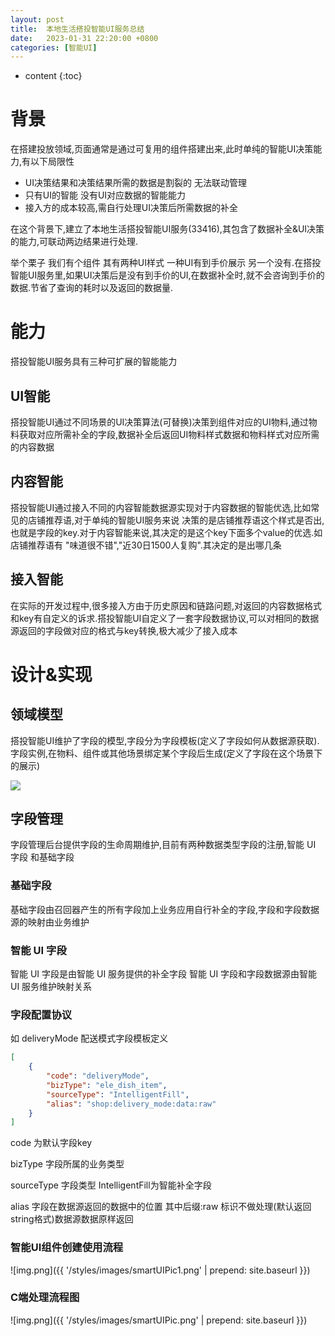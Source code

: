 ```yaml
---
layout: post
title:  本地生活搭投智能UI服务总结
date:   2023-01-31 22:20:00 +0800
categories: [智能UI]
---
```


* content
{:toc}

# 背景
在搭建投放领域,页面通常是通过可复用的组件搭建出来,此时单纯的智能UI决策能力,有以下局限性
* UI决策结果和决策结果所需的数据是割裂的 无法联动管理
* 只有UI的智能 没有UI对应数据的智能能力
* 接入方的成本较高,需自行处理UI决策后所需数据的补全

在这个背景下,建立了本地生活搭投智能UI服务(33416),其包含了数据补全&UI决策的能力,可联动两边结果进行处理.

举个栗子 我们有个组件 其有两种UI样式 一种UI有到手价展示 另一个没有.在搭投智能UI服务里,如果UI决策后是没有到手价的UI,在数据补全时,就不会咨询到手价的数据.节省了查询的耗时以及返回的数据量.
# 能力
搭投智能UI服务具有三种可扩展的智能能力
## UI智能
搭投智能UI通过不同场景的UI决策算法(可替换)决策到组件对应的UI物料,通过物料获取对应所需补全的字段,数据补全后返回UI物料样式数据和物料样式对应所需的内容数据
## 内容智能
搭投智能UI通过接入不同的内容智能数据源实现对于内容数据的智能优选,比如常见的店铺推荐语,对于单纯的智能UI服务来说 决策的是店铺推荐语这个样式是否出,也就是字段的key.对于内容智能来说,其决定的是这个key下面多个value的优选.如店铺推荐语有 "味道很不错","近30日1500人复购".其决定的是出哪几条
## 接入智能
在实际的开发过程中,很多接入方由于历史原因和链路问题,对返回的内容数据格式和key有自定义的诉求.搭投智能UI自定义了一套字段数据协议,可以对相同的数据源返回的字段做对应的格式与key转换,极大减少了接入成本
# 设计&实现
## 领域模型
搭投智能UI维护了字段的模型,字段分为字段模板(定义了字段如何从数据源获取).字段实例,在物料、组件或其他场景绑定某个字段后生成(定义了字段在这个场景下的展示)

![](https://intranetproxy.alipay.com/skylark/lark/__puml/f2cc567ca5649a9f215d40d06666c243.svg#lake_card_v2=eyJ0eXBlIjoicHVtbCIsImNvZGUiOiJAc3RhcnR1bWxcbm5hbWVzcGFjZSDmkK3lu7rln58gI0RERERERCB7XG5cdGNsYXNzIOe7hOS7tiB7XG5cdOe7hOS7tklEXG5cdC4uXG5cdOS4muWKoeexu-Wei1xuXHTlrZfmrrVcblx05a2X5q616YWN572uXG5cdF9fXG4gIOS_neWtmOe7hOS7tigpXG5cdOafpeivoue7hOS7tigpXG59XG59XG5cblxubmFtZXNwYWNlIOaKleaUvuWfnyAjREREREREIHtcblx0Y2xhc3Mg5a2X5q61IHtcblx05a2X5q61SURcblx0Li5cblx05a2X5q61Y29kZVxuXHTkvp3otZblrZfmrrXpm4Zcblx05p2l5rqQ57G75Z6LKOWPrOWbniDmmbrog73ooaXlhagg5Z-656GA6KGl5YWoKVxuXHTkuJrliqHnsbvlnotcblx05Lia5Yqh57G75Z6L5Yir5ZCNXG5cdF9fXG4gIOS_neWtmOWtl-autSgpXG5cdOafpeivouWtl-autSgpXG59XG5cdGNsYXNzIOS4muWKoeexu-Wei-Wtl-autemFjee9riB7XG5cdOinhOWImUlEXG5cdC4uXG5cdOWtl-autUlEXG5cdOS4muWKoeexu-Wei1xuXHTlhbPogZRJRCjnu4Tku7blkI3miJbnianmlplJRClcblx05YWz6IGU57G75Z6LKOe7hOS7tuaIlueJqeaWmSlcblx05a2X5q616YWN572uKOaYr-WQpuWPr-ingSlcblx0X19cbiAg5L-d5a2Y5a2X5q616KeE5YiZKClcblx05p-l6K-i5a2X5q616KeE5YiZKClcbn1cbiAg5a2X5q61IFwiMVwiIDwtLT4gXCJuXCIg5Lia5Yqh57G75Z6L5a2X5q616YWN572uXG5cdOaQreW7uuWfny7nu4Tku7YgXCIxXCIgPC0tPiBcIm5cIiDkuJrliqHnsbvlnovlrZfmrrXphY3nva5cbn1cblxuQGVuZHVtbFxuIiwidXJsIjoiaHR0cHM6Ly9pbnRyYW5ldHByb3h5LmFsaXBheS5jb20vc2t5bGFyay9sYXJrL19fcHVtbC9mMmNjNTY3Y2E1NjQ5YTlmMjE1ZDQwZDA2NjY2YzI0My5zdmciLCJpZCI6IlBJNFI2IiwibWFyZ2luIjp7InRvcCI6dHJ1ZSwiYm90dG9tIjp0cnVlfSwiY2FyZCI6ImRpYWdyYW0ifQ==)

## 字段管理
字段管理后台提供字段的生命周期维护,目前有两种数据类型字段的注册,智能 UI 字段  和基础字段
### 基础字段
基础字段由召回器产生的所有字段加上业务应用自行补全的字段,字段和字段数据源的映射由业务维护
### 智能 UI 字段
智能 UI 字段是由智能 UI 服务提供的补全字段  智能 UI 字段和字段数据源由智能 UI 服务维护映射关系

### 字段配置协议
如 deliveryMode 配送模式字段模板定义
```json
[
    {
        "code": "deliveryMode",
        "bizType": "ele_dish_item",
        "sourceType": "IntelligentFill",
        "alias": "shop:delivery_mode:data:raw"
    }
]
```
code 为默认字段key

bizType 字段所属的业务类型

sourceType 字段类型 IntelligentFill为智能补全字段

alias 字段在数据源返回的数据中的位置 其中后缀:raw 标识不做处理(默认返回string格式)数据源数据原样返回

### 智能UI组件创建使用流程
![img.png]({{ '/styles/images/smartUIPic1.png' | prepend: site.baseurl }})

### C端处理流程图
![img.png]({{ '/styles/images/smartUIPic.png' | prepend: site.baseurl }})